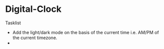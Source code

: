 # Digital-Clock

Tasklist

- Add the light/dark mode on the basis of the current time i.e. AM/PM of the current timezone.
- 